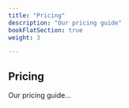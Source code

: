```yaml
---
title: "Pricing"
description: "Our pricing guide"
bookFlatSection: true
weight: 3

---
```


## Pricing

Our pricing guide…
